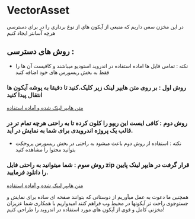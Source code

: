 # VectorAsset
در این مخزن سعی داریم که منبعی از آیکون های از نوع برداری را در برای دسترسی هرچه آسانتر ایجاد کنیم

## روش های دسترسی : 

- نکته : تمامی فایل ها اماده استفاده در اندروید استودیو میباشند و کافیست آن ها را فقط به بخش ریسورس های خود اضافه کنید

### روش اول : بر روی متن هایپر لینک زیر کلیک.کنید تا دقیقا به پوشه آیکون ها انتقال پیدا کنید
[متن هایپر لینک شده و آماده استفاده](https://github.com/AblRadmanesh/VectorAsset/tree/master/app/src/main/res/drawable)

### روش دوم : کافی ایست این ریپو را کلون کرده تا به راحتی هرچه تمام تر در قالب یک پروژه اندرویدی برای شما به نمایش در آید.
- نکته : استفاده از روش دوم باعث میشود به راحتی در بخش ریسورس پروجکت بتوانید محتوا را مشاهده کنید
### روش سوم : شما میتوانید به راحتی فایل zip قرار گرفت در هایپر لینک پایین را دانلود فرمایید.
[متن هایپر لینک شده و آماده استفاده](https://github.com/AblRadmanesh/VectorAsset/files/13610953/VectorAsset.zip)

همچنین ما دعوت به عمل میآوریم از دوستانی که بتوانند صفحه ای ساده برای نمایش و جستوجوی راحت تر آیکونها در محیط وب فراهم کنند 
امیدواریم با همکاری شما عزیزان مخزنی کامل و قوی از آیکون های مورد استفاده در اندروید را طراحی کنیم!
